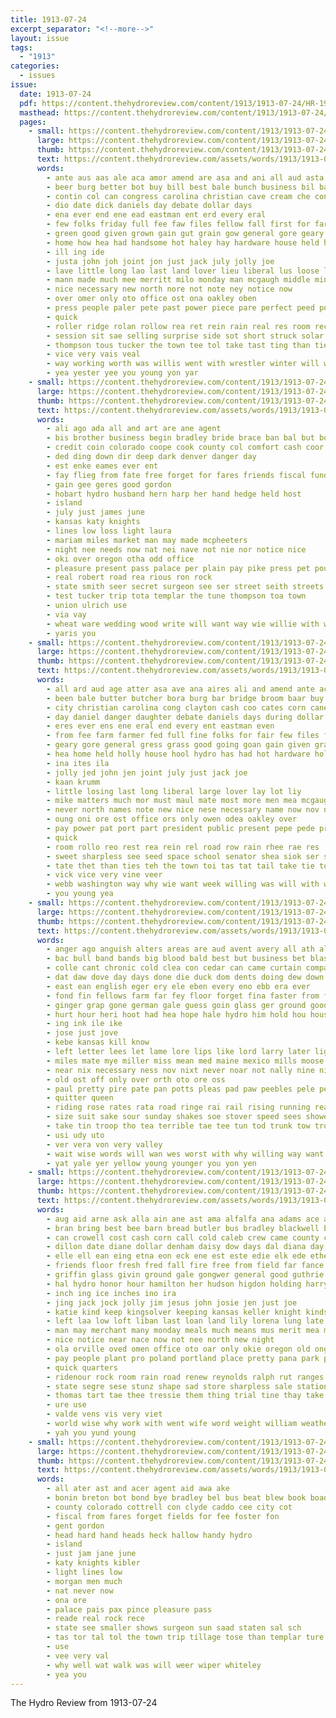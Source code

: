 ```yaml
---
title: 1913-07-24
excerpt_separator: "<!--more-->"
layout: issue
tags:
  - "1913"
categories:
  - issues
issue:
  date: 1913-07-24
  pdf: https://content.thehydroreview.com/content/1913/1913-07-24/HR-1913-07-24.pdf
  masthead: https://content.thehydroreview.com/content/1913/1913-07-24/masthead/HR-1913-07-24.jpg
  pages:
    - small: https://content.thehydroreview.com/content/1913/1913-07-24/small/HR-1913-07-24-01.jpg
      large: https://content.thehydroreview.com/content/1913/1913-07-24/large/HR-1913-07-24-01.jpg
      thumb: https://content.thehydroreview.com/content/1913/1913-07-24/thumbnails/HR-1913-07-24-01.jpg
      text: https://content.thehydroreview.com/assets/words/1913/1913-07-24/HR-1913-07-24-01.txt
      words:
        - ante aus aas ale aca amor amend are asa and ani all aud asta aline ake atter
        - beer burg better bot buy bill best bale bunch business bil bar breeding butter bras bridge board bee broom butcher back but been big
        - contin col can congress carolina christian cave cream che con cor clayton confer care call comes corn city chair come cane camel chief cleve cressman cash cause caddo chamber
        - dio date dick daniels day debate dollar days
        - ena ever end ene ead eastman ent erd every eral
        - few folks friday full fee faw files fellow fall first for farm fair from farmer fight fruit
        - green good given grown gain gut grain gow general gore geary getting gate grass going gin gram
        - home how hea had handsome hot haley hay hardware house held has holly hydro haw hed
        - ill ing ide
        - justa john joh joint jon just jack july jolly joe
        - lave little long lao last land lover lieu liberal lus loose list lot langa lar line
        - mann made much mee merritt milo monday man mcgaugh middle mine mcreynolds more market mike means meme morgan must matters many may money men most mercy merchant martha mauk maar
        - nice necessary new north nore not note ney notice now
        - over omer only oto office ost ona oakley oben
        - press people paler pete past power piece pare perfect peed pounds panes peo pili pay poy president port part public profit plenty
        - quick
        - roller ridge rolan rollow rea ret rein rain real res room recer
        - session sit sae selling surprise side sot short struck solar store seems south shown school ship sos speaker save shows shall sal srey such stock sich sie ser stand sion story san sale sell shape soon special see sea shack saturday state show seven senator sais
        - thompson tous tucker the town tee tol take tast ting than ties then takes tax tue them thea terr trust tor tie
        - vice very vais veal
        - way working worth was willis went with wrestler winter will why weeks webb ways willing
        - yea yester yee you young yon yar
    - small: https://content.thehydroreview.com/content/1913/1913-07-24/small/HR-1913-07-24-02.jpg
      large: https://content.thehydroreview.com/content/1913/1913-07-24/large/HR-1913-07-24-02.jpg
      thumb: https://content.thehydroreview.com/content/1913/1913-07-24/thumbnails/HR-1913-07-24-02.jpg
      text: https://content.thehydroreview.com/assets/words/1913/1913-07-24/HR-1913-07-24-02.txt
      words:
        - ali ago ada all and art are ane agent
        - bis brother business begin bradley bride brace ban bal but book balance born board bus
        - credit coin colorado coope cook county col comfort cash coor current clyde charles city caddo can
        - ded ding down dir deep dark denver danger day
        - est enke eames ever ent
        - fay flieg from fate free forget for fares friends fiscal fund friday falls
        - gain gee geres good gordon
        - hobart hydro husband hern harp her hand hedge held host
        - island
        - july just james june
        - kansas katy knights
        - lines low loss light laura
        - mariam miles market man may made mcpheeters
        - night nee needs now nat nei nave not nie nor notice nice
        - oki over oregon otha odd office
        - pleasure present pass palace per plain pay pike press pet pounds public
        - real robert road rea rious ron rock
        - state smith seer secret surgeon see ser street seith streets shawnee sie special seth
        - test tucker trip tota templar the tune thompson toa town
        - union ulrich use
        - via vay
        - wheat ware wedding wood write will want way wie willie with was whiteley williams warn why
        - yaris you
    - small: https://content.thehydroreview.com/content/1913/1913-07-24/small/HR-1913-07-24-03.jpg
      large: https://content.thehydroreview.com/content/1913/1913-07-24/large/HR-1913-07-24-03.jpg
      thumb: https://content.thehydroreview.com/content/1913/1913-07-24/thumbnails/HR-1913-07-24-03.jpg
      text: https://content.thehydroreview.com/assets/words/1913/1913-07-24/HR-1913-07-24-03.txt
      words:
        - all ard aud age atter asa ave ana aires ali and amend ante acres aber aline are
        - been bale butter butcher bora burg bar bridge broom baar buy breed batter bill bein ban bus boardman ber baron better big bis best board buck bak but business
        - city christian carolina cong clayton cash coo cates corn cane cave cock cause came ceo clark chair care county chamber con caddo congress cream call can cher comes come cea
        - day daniel danger daughter debate daniels days during dollar drop dick
        - eres ever ens ene eral end every ent eastman even
        - from fee farm farmer fed full fine folks for fair few files first fall friday fae far fruit furnish
        - geary gore general gress grass good going goan gain given gram goodner grain getting
        - hea home held holly house hool hydro has had hot hardware holding hay hing hess how horse handsome
        - ina ites ila
        - jolly jed john jen joint july just jack joe
        - kaan krumm
        - little losing last long liberal large lover lay lot liy
        - mike matters much mor must maul mate most more men mea mcgaughey man monday money means milo milk mauk moc market mali meas miles mak many mee mercy may made morgan merchant
        - never north names note new nice nese necessary name now nov not
        - oung oni ore ost office ors only owen odea oakley over
        - pay power pat port part president public present pepe pede price peal per people past pas press pera perfect
        - quick
        - room rollo reo rest rea rein rel road row rain rhee rae res
        - sweet sharpless see seed space school senator shea siok ser shaw supply sell show selling store state seems session such saving sale side size save sit south short sinan story shows sanker sane soon shall service saturday surprise solar ship stock
        - tate thet than ties teh the town toi tas tat tail take tie too title tax tice tol tes tase ting thompson then them takes tok
        - vick vice very vine veer
        - webb washington way why wie want week willing was will with willis went winter warm weeks wrestler west
        - you young yea
    - small: https://content.thehydroreview.com/content/1913/1913-07-24/small/HR-1913-07-24-04.jpg
      large: https://content.thehydroreview.com/content/1913/1913-07-24/large/HR-1913-07-24-04.jpg
      thumb: https://content.thehydroreview.com/content/1913/1913-07-24/thumbnails/HR-1913-07-24-04.jpg
      text: https://content.thehydroreview.com/assets/words/1913/1913-07-24/HR-1913-07-24-04.txt
      words:
        - anger ago anguish alters areas are aud avent avery all ath ale aid aves ald ata artis arts aro ang axe aus amid and alma
        - bac bull band bands big blood bald best but business bet blase beach beat bis bay beard blow back bea bei bus bem both berkeley better ber bring bae blake been bottle black began boy bent
        - colle cant chronic cold clea con cedar can came curtain companion cry canyon carn caine covington clock count candle casta cloudy city cad cloud close cai college come
        - dat daw dove day days done die duck dom dents doing dew down drag
        - east ean english eger ery ele eben every eno ebb era ever
        - fond fin fellows farm far fey floor forget fina faster from first fail fine few fiber flag for full ford fost fingers felt fore fell face fever fairly
        - ginger grap gone german gale guess goin glass ger ground good going guitar gold
        - hurt hour heri hoot had hea hope hale hydro him hold hou house hom hike hier hie helen home heart hao henrietta halt her hur hammock hes hore har hire hen hand hud heap
        - ing ink ile ike
        - jose just jove
        - kebe kansas kill know
        - left letter lees let lame lore lips like lord larry later light lye luck learn love lege lawrence little long lam life low les leat longest lind last look line leann lear
        - miles mate mye miller miss mean med maine mexico mills moose menn man mise made ming mans mor mater mer much might
        - near nix necessary ness nov nixt never noar not nally nine nick ning nap now noth
        - old ost off only over orth oto ore oss
        - paul pretty pire pate pan potts pleas pad paw peebles pele perfect pale per place poy phe prom purple pair pleasure people pos
        - quitter queen
        - riding rose rates rata road ringe rai rail rising running read rather ring run risk rain rye race ran ready ree rum rat room red rough
        - size suit sake sour sunday shakes soe stover speed sees shower snyder seal street sem strong said second short sie stand sar silence sim stoop set stay sian sper soon see saturday sweat still sat shake sor sain sense she shed struck shell space sula sare school state sick special sun
        - take tin troop tho tea terrible tae tee tun tod trunk tow trom tim them tat tink till thi teach then tart trainer thon team talk turn ten tell thore the than track table too thie tooth thing
        - usi udy uto
        - ver vera von very valley
        - wait wise words will wan wes worst with why willing way want week wall wille wally weekly while well wess wire was wallingford window walt wyatt wal willis waters willie wink wollen wai work wake word whiten wile world
        - yat yale yer yellow young younger you yon yen
    - small: https://content.thehydroreview.com/content/1913/1913-07-24/small/HR-1913-07-24-05.jpg
      large: https://content.thehydroreview.com/content/1913/1913-07-24/large/HR-1913-07-24-05.jpg
      thumb: https://content.thehydroreview.com/content/1913/1913-07-24/thumbnails/HR-1913-07-24-05.jpg
      text: https://content.thehydroreview.com/assets/words/1913/1913-07-24/HR-1913-07-24-05.txt
      words:
        - aug aid arne ask alla ain ane ast ama alfalfa ana adams ace aud all august alam acre are adam acres aba ata ald american alf ave anne and ard
        - bran bring best bee barn bread butler bus bradley blackwell but baptist berge big bal banner back bickell buys boynton barber bert buyer brother ber brewster bas bill been busi business bake bone bank
        - can crowell cost cash corn call cold caleb crew came county coo cheap corda cane cream china cotton chere christian church canton cool car cliffe caddo collin curtis cin collins close cale cause cain city
        - dillon date diane dollar denham daisy dow days dal diana day dinner daughter dwork dunn deacons dalton deni dial doi
        - elle ell ean eing etna eon eck ene est este edie elk ede ethel eager ever east ens earl ence every
        - friends floor fresh fred fall fire free from field far fance farrier former favor fame for ford fern fete flor folks friend frank few florida farm friday fam finder
        - griffin glass givin ground gale gongwer general good guthrie gute gave gibson grown gooding gera guder getting grass gill gone grams going gladys
        - hal hydro honor hour hamilton her hudson higdon holding harry hinton has hickey harrison hard heger hens hot herndon hahn horse homes hee had hof hay harper house hicks home half how hardware
        - inch ing ice inches ino ira
        - jing jack jock jolly jim jesus john josie jen just joe
        - katie kind keep kingsolver keeping kansas keller knight kinds kinder kee king
        - left laa low loft liban last loan land lily lorena lung late lat like learn lowe live lot lennie large les life likes
        - man may merchant many monday meals much means mus merit mea money merry morning most mayle miss main mew millet marsh maize music meher mar mine mary meal market men mere monda mildred mis moma morn more mon mees moi miller
        - nice notice near nace now not nee north new night
        - ola orville oved omen office oto oar only okie oregon old ong
        - pay people plant pro poland portland place pretty pana park palmer past pele pose pies price penny part pee pein pat pao putnam powers por pleasant paper pues peer peat public per power
        - quick quarters
        - ridenour rock room rain road renew reynolds ralph rut ranges rata ret ria ray rice richard route reer rose rosie robert roads rest
        - state segre sese stunz shape sad store sharpless sale station she service stock say snyder stay seay shorty sae salt sen seen saunders seta san stent seid seed smith stoves springs sopa soe study short susie sinai sept still star sunday supply subject saw shor stevens son see strange shorts surprise styles saturday sah seeds send south stretch sey summer stover
        - thomas tart tae thee tressie them thing trial tine thay take tin toe try talent then the trip tose than toa tha tas tee tela tat tes town tucker texas
        - ure use
        - valde vens vis very viet
        - world wise why work with went wife word weight william weather walle woods waite weatherford wheat wey write winne way west wire week while waste wen weil well worth wil was watt will ware works want weeks
        - yah you yund young
    - small: https://content.thehydroreview.com/content/1913/1913-07-24/small/HR-1913-07-24-06.jpg
      large: https://content.thehydroreview.com/content/1913/1913-07-24/large/HR-1913-07-24-06.jpg
      thumb: https://content.thehydroreview.com/content/1913/1913-07-24/thumbnails/HR-1913-07-24-06.jpg
      text: https://content.thehydroreview.com/assets/words/1913/1913-07-24/HR-1913-07-24-06.txt
      words:
        - all ater ast and acer agent aid awa ake
        - bonin breton bot bond bye bradley bel bus beat blew book boada bal bis bas borne both band balance
        - county colorado cottrell con clyde caddo cee city cot
        - fiscal from fares forget fields for fee foster fon
        - gent gordon
        - head hard hand heads heck hallow handy hydro
        - island
        - just jam jane june
        - katy knights kibler
        - light lines low
        - morgan men much
        - nat never now
        - ona ore
        - palace pais pax pince pleasure pass
        - reade real rock rece
        - state see smaller shows surgeon sun saad staten sal sch
        - tas tor tal tol the town trip tillage tose than templar ture tule tour tea teat tsao
        - use
        - vee very val
        - why well wat walk was will weer wiper whiteley
        - yea you
---
```


The Hydro Review from 1913-07-24

<!--more-->

